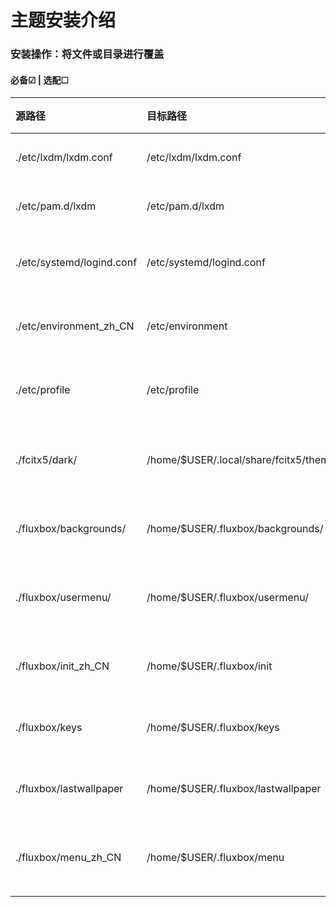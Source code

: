 # 主题安装介绍

### 安装操作：将文件或目录进行覆盖
#### 必备☑ | 选配☐
| 源路径 | 目标路径 | 作用 | 备注 |
| :--- | :--- | :--- | :--- |
| ./etc/lxdm/lxdm.conf | /etc/lxdm/lxdm.conf | 登陆器访问配置文件 | ☑ | 
| ./etc/pam.d/lxdm | /etc/pam.d/lxdm | 登录器访问用户权限设置| ☑ |
| ./etc/systemd/logind.conf | /etc/systemd/logind.conf | 针对笔记本电脑禁用盒盖熄屏设置 | ☐ |
| ./etc/environment_zh_CN | /etc/environment | 增加对fcitx输入法支持的环境变量 | ☑ |
| ./etc/profile | /etc/profile | 增加对sbin/脚本目录支持的path | ☑ |
| ./fcitx5/dark/ | /home/$USER/.local/share/fcitx5/themes/dark/ | 增加Fcitx5输入法主题Darkarch的支持 | ☐ |
| ./fluxbox/backgrounds/ | /home/$USER/.fluxbox/backgrounds/ | 增加对Darkarch主题壁纸的支持 | ☑ |
| ./fluxbox/usermenu/ | /home/$USER/.fluxbox/usermenu/ | 增加对Darkarch用户分类自定义菜单的支持 | ☐ |
| ./fluxbox/init_zh_CN | /home/$USER/.fluxbox/init | 增加Darkarch默认配置的支持 | ☑ |
| ./fluxbox/keys | /home/$USER/.fluxbox/keys | 增加对Darkarch快捷键位的支持 | ☑ |
| ./fluxbox/lastwallpaper | /home/$USER/.fluxbox/lastwallpaper | 使Darkarch默认壁纸配置生效 | ☑ |
| ./fluxbox/menu_zh_CN | /home/$USER/.fluxbox/menu | 增加对Darkarch默认初始菜单的支持 | ☑ |


